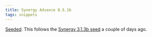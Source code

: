 ```yaml
---
title: Synergy Advance 0.5.1b
tags: snippets
---
```


[Seeded](http://wincent.com/a/news/archives/2007/05/synergy_advance_11.php). This follows the [Synergy 3.1.3b seed](http://wincent.com/a/news/archives/2007/05/synergy_313b_se.php) a couple of days ago.
